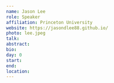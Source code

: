 ```yaml
---
name: Jason Lee
role: Speaker
affiliation: Princeton University
website: https://jasondlee88.github.io/
photo: lee.jpeg
talk: 
abstract: 
bio: 
day: 0
start: 
end: 
location: 
---
```

